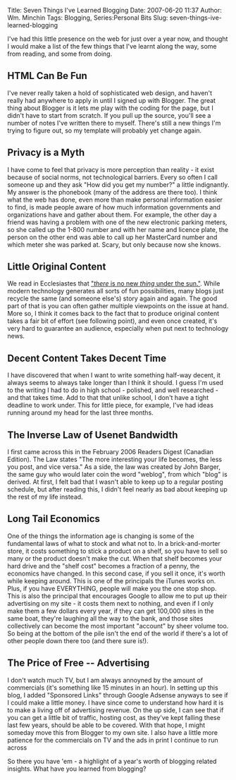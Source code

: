 Title: Seven Things I've Learned Blogging
Date: 2007-06-20 11:37
Author: Wm. Minchin
Tags: Blogging, Series:Personal Bits
Slug: seven-things-ive-learned-blogging

I've had this little presence on the web for just over a year now, and
thought I would make a list of the few things that I've learnt along the
way, some from reading, and some from doing.

## HTML Can Be Fun

I've never really taken a hold of sophisticated web design, and haven't
really had anywhere to apply in until I signed up with Blogger. The
great thing about Blogger is it lets me play with the coding for the
page, but I didn't have to start from scratch. If you pull up the
source, you'll see a number of notes I've written there to myself.
There's still a new things I'm trying to figure out, so my template will
probably yet change again.

## Privacy is a Myth

I have come to feel that privacy is more perception than reality - it
exist because of social norms, not technological barriers. Every so
often I call someone up and they ask "How did you get my number?" a
little indignantly. My answer is the phonebook (many of the address are
there too). I think what the web has done, even more than make personal
information easier to find, is made people aware of how much information
governments and organizations have and gather about them. For example,
the other day a friend was having a problem with one of the new
electronic parking meters, so she called up the 1-800 number and with
her name and licence plate, the person on the other end was able to call
up her MasterCard number and which meter she was parked at. Scary, but
only because now she knows.

## Little Original Content

We read in Ecclesiastes that ["*there* is no new *thing* under the
sun."](http://scriptures.lds.org/en/eccl/1/9#9). While modern technology
generates all sorts of fun possibilities, many blogs just recycle the
same (and someone else's) story again and again. The good part of that
is you can often gather multiple viewpoints on the issue at hand. More
so, I think it comes back to the fact that to produce original content
takes a fair bit of effort (see following point), and even once created,
it's very hard to guarantee an audience, especially when put next to
technology news.

## Decent Content Takes Decent Time

I have discovered that when I want to write something half-way decent,
it always seems to always take longer than I think it should. I guess
I'm used to the writing I had to do in high school - polished, and well
researched - and that takes time. Add to that that unlike school, I
don't have a tight deadline to work under. This for little piece, for
example, I've had ideas running around my head for the last three
months.

## The Inverse Law of Usenet Bandwidth

I first came across this in the February 2006 Readers Digest (Canadian
Edition). The Law states "The more interesting your life becomes, the
less you post, and vice versa." As a side, the law was created by John
Barger, the same guy who would later coin the word "weblog", from which
"blog" is derived. At first, I felt bad that I wasn't able to keep up to
a regular posting schedule, but after reading this, I didn't feel nearly
as bad about keeping up the rest of my life instead.

## Long Tail Economics

One of the things the information age is changing is some of the
fundamental laws of what to stock and what not to. In a brick-and-morter
store, it costs something to stick a product on a shelf, so you have to
sell so many or the product doesn't make the cut. When that shelf
becomes your hard drive and the "shelf cost" becomes a fraction of a
penny, the economics have changed. In this second case, if you sell it
once, it's worth while keeping around. This is one of the principals the
iTunes works on. Plus, if you have EVERYTHING, people will make you the
one stop shop. This is also the principal that encourages Google to
allow me to put up their advertising on my site - it costs them next to
nothing, and even if I only make them a few dollars every year, if they
can get 100,000 sites in the same boat, they're laughing all the way to
the bank, and those sites collectively can become the most important
"account" by sheer volume too. So being at the bottom of the pile isn't
the end of the world if there's a lot of other people down there too
(and there sure is!).

## The Price of Free -- Advertising

I don't watch much TV, but I am always annoyned by the amount of
commercials (it's something like 15 minutes in an hour). In setting up
this blog, I added "Sponsored Links" through Google Adsense anyways to
see if I could make a little money. I have since come to understand how
hard it is to make a living off of advertising revenue. On the up side,
I can see that if you can get a little bit of traffic, hosting cost, as
they've kept falling these last few years, should be able to be covered.
With that hope, I might someday move this from Blogger to my own site. I
also have a little more patience for the commercials on TV and the ads
in print I continue to run across

So there you have 'em - a highlight of a year's worth of blogging
related insights. What have you learned from blogging?

